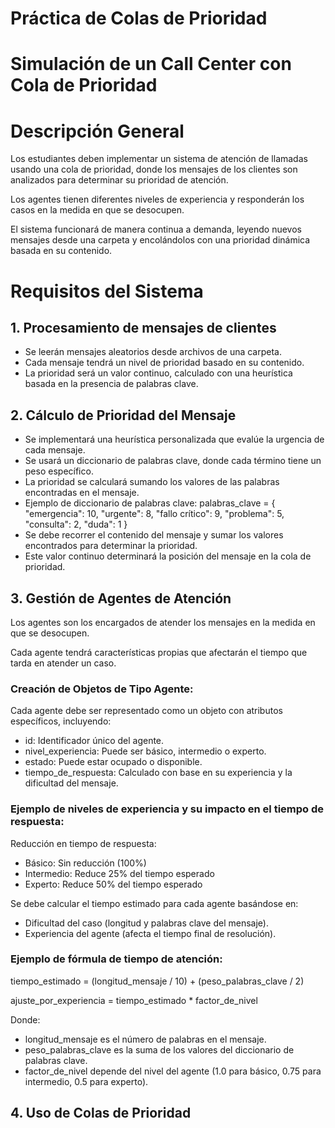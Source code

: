 # Práctica de Colas de Prioridad
# Simulación de un Call Center con Cola de Prioridad
# Descripción General

Los estudiantes deben implementar un sistema de atención de llamadas usando una cola de prioridad, donde los mensajes de los clientes son analizados para determinar su prioridad de atención.


Los agentes tienen diferentes niveles de experiencia y responderán los casos en la medida en que se desocupen.


El sistema funcionará de manera continua a demanda, leyendo nuevos mensajes desde una carpeta y encolándolos con una prioridad dinámica basada en su contenido.

# Requisitos del Sistema

## 1. Procesamiento de mensajes de clientes
- Se leerán mensajes aleatorios desde archivos de una carpeta.
- Cada mensaje tendrá un nivel de prioridad basado en su contenido.
- La prioridad será un valor continuo, calculado con una heurística basada en la presencia de palabras clave.

## 2. Cálculo de Prioridad del Mensaje
- Se implementará una heurística personalizada que evalúe la urgencia de cada mensaje.
- Se usará un diccionario de palabras clave, donde cada término tiene un peso específico.
- La prioridad se calculará sumando los valores de las palabras encontradas en el mensaje.
- Ejemplo de diccionario de palabras clave: 
palabras_clave = {
    "emergencia": 10, "urgente": 8, "fallo crítico": 9,
    "problema": 5, "consulta": 2, "duda": 1
}
- Se debe recorrer el contenido del mensaje y sumar los valores encontrados para determinar la prioridad.
- Este valor continuo determinará la posición del mensaje en la cola de prioridad.

## 3. Gestión de Agentes de Atención

Los agentes son los encargados de atender los mensajes en la medida en que se desocupen.

Cada agente tendrá características propias que afectarán el tiempo que tarda en atender un caso.

### Creación de Objetos de Tipo Agente:

Cada agente debe ser representado como un objeto con atributos específicos, incluyendo:

- id: Identificador único del agente.
- nivel_experiencia: Puede ser básico, intermedio o experto.
- estado: Puede estar ocupado o disponible.
- tiempo_de_respuesta: Calculado con base en su experiencia y la dificultad del mensaje.

### Ejemplo de niveles de experiencia y su impacto en el tiempo de respuesta:
Reducción en tiempo de respuesta:
- Básico: Sin reducción (100%)
- Intermedio: Reduce 25% del tiempo esperado
- Experto: Reduce 50% del tiempo esperado
  
Se debe calcular el tiempo estimado para cada agente basándose en:
- Dificultad del caso (longitud y palabras clave del mensaje).
- Experiencia del agente (afecta el tiempo final de resolución).

### Ejemplo de fórmula de tiempo de atención:
tiempo_estimado = (longitud_mensaje / 10) + (peso_palabras_clave / 2)

ajuste_por_experiencia = tiempo_estimado * factor_de_nivel

Donde:
- longitud_mensaje es el número de palabras en el mensaje.
- peso_palabras_clave es la suma de los valores del diccionario de palabras clave.
- factor_de_nivel depende del nivel del agente (1.0 para básico, 0.75 para intermedio, 0.5 para experto).

## 4. Uso de Colas de Prioridad







